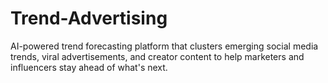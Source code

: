 # Trend-Advertising
AI-powered trend forecasting platform that clusters emerging social media trends, viral advertisements, and creator content to help marketers and influencers stay ahead of what's next.
